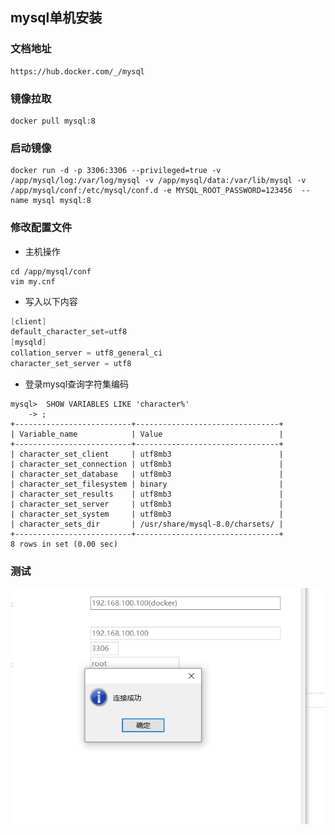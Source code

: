 ## mysql单机安装

### 文档地址

```http request
https://hub.docker.com/_/mysql
```

### 镜像拉取

```shell
docker pull mysql:8
```

### 启动镜像

```shell
docker run -d -p 3306:3306 --privileged=true -v /app/mysql/log:/var/log/mysql -v /app/mysql/data:/var/lib/mysql -v /app/mysql/conf:/etc/mysql/conf.d -e MYSQL_ROOT_PASSWORD=123456  --name mysql mysql:8
```

### 修改配置文件

+ 主机操作

```shell
cd /app/mysql/conf
vim my.cnf
```

+ 写入以下内容

```c
[client]
default_character_set=utf8
[mysqld]
collation_server = utf8_general_ci
character_set_server = utf8
```

+ 登录mysql查询字符集编码

```
mysql>  SHOW VARIABLES LIKE 'character%'
    -> ;
+--------------------------+--------------------------------+
| Variable_name            | Value                          |
+--------------------------+--------------------------------+
| character_set_client     | utf8mb3                        |
| character_set_connection | utf8mb3                        |
| character_set_database   | utf8mb3                        |
| character_set_filesystem | binary                         |
| character_set_results    | utf8mb3                        |
| character_set_server     | utf8mb3                        |
| character_set_system     | utf8mb3                        |
| character_sets_dir       | /usr/share/mysql-8.0/charsets/ |
+--------------------------+--------------------------------+
8 rows in set (0.00 sec)
```

### 测试

<img src="./images/image-20230808135240891.png" alt="image-20230808135240891" />
